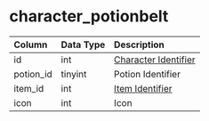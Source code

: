 # character\_potionbelt

| Column | Data Type | Description |
| :--- | :--- | :--- |
| id | int | [Character Identifier](character_data.md) |
| potion\_id | tinyint | Potion Identifier |
| item\_id | int | [Item Identifier](../../../schema/categories/characters/items.md) |
| icon | int | Icon |

